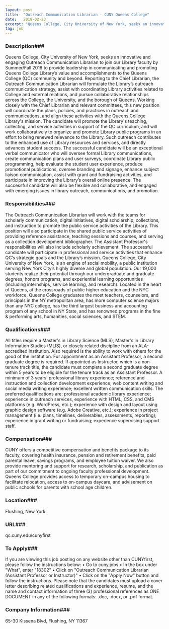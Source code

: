 ```yaml
---
layout: post
title:  "Outreach Communication Librarian - CUNY Queens College"
date:   2018-02-23
excerpt: "Queens College, City University of New York, seeks an innovative and engaging Outreach Communication Librarian to join our Library faculty by Summer/Fall 2018 to provide leadership in communicating and promoting Queens College Library’s value and accomplishments to the Queens College (QC) community and beyond. Reporting to the Chief Librarian, the..."
tag: job
---
```


### Description###

Queens College, City University of New York, seeks an innovative and engaging Outreach Communication Librarian to join our Library faculty by Summer/Fall 2018 to provide leadership in communicating and promoting Queens College Library’s value and accomplishments to the Queens College (QC) community and beyond. Reporting to the Chief Librarian, the Outreach Communication Librarian will formulate the Library’s outreach communication strategy, assist with coordinating Library activities related to College and external relations, and pursue collaborative relationships across the College, the University, and the borough of Queens.
Working closely with the Chief Librarian and relevant committees, this new position will coordinate the plans, policies, and practices in outreach and communications, and align these activities with the Queens College Library's mission. The candidate will promote the Library's teaching, collecting, and service activities in support of the QC curriculum, and will work collaboratively to organize and promote Library public programs in an effort to bring renewed relevance to the Library. Such outreach contributes to the enhanced use of Library resources and services, and directly advances student success. The successful candidate will be an exceptional verbal communicator who will oversee formal Library communications, create communication plans and user surveys, coordinate Library public programming, help evaluate the student user experience, produce promotional publications, oversee branding and signage, enhance subject liaison communication, assist with grant and fundraising activities, and participate in improving the Library’s overall online presence. The successful candidate will also be flexible and collaborative, and engaged with emerging issues in library outreach, communications, and promotion.



### Responsibilities###

The Outreach Communication Librarian will work with the teams for scholarly communication, digital initiatives, digital scholarship, collections, and instruction to promote the public service activities of the Library. This position will also participate in the shared public service activities of providing reference assistance, teaching sessions and courses, and serving as a collection development bibliographer. The Assistant Professor's responsibilities will also include scholarly achievement.
The successful candidate will participate in professional and service activities that enhance QC’s strategic goals and the Library’s mission.
Queens College, City University of New York, is an engine of social mobility, a public institution serving New York City’s highly diverse and global population. Our 19,000 students realize their potential through our undergraduate and graduate degrees, honors programs, and experiential learning opportunities (including internships, service learning, and research). Located in the heart of Queens, at the crossroads of public higher education and the NYC workforce, Queens College graduates the most teachers, counselors, and principals in the NY metropolitan area, has more computer science majors than any NYC college, has the third largest business and accounting program of any school in NY State, and has renowned programs in the fine & performing arts, humanities, social sciences, and STEM.



### Qualifications###

All titles require a Master's in Library Science (MLS), Master's in Library Information Studies (MLIS), or closely related discipline from an ALA-accredited institution. Also required is the ability to work with others for the good of the institution. For appointment as an Assistant Professor, a second graduate degree is required. If appointed as Instructor, which is a non-tenure track title, the candidate must complete a second graduate degree within 5 years to be eligible for the tenure track as an Assistant Professor.
A minimum of 3 years’ professional library experience; reference and instruction and collection development experience; web content writing and social media writing experience; excellent written communication skills.
The preferred qualifications are: professional academic library experience; experience in outreach services, experience with HTML, CSS, and CMS platforms (e.g. WordPress, etc.); experience with design and layout using graphic design software (e.g. Adobe Creative, etc.); experience in project management (i.e. plans, timelines, deliverables, assessments, reporting); experience in grant writing or fundraising; experience supervising support staff.



### Compensation###

CUNY offers a competitive compensation and benefits package to its faculty, covering health insurance, pension and retirement benefits, paid parental leave, savings programs, and employee tuition waiver. We also provide mentoring and support for research, scholarship, and publication as part of our commitment to ongoing faculty professional development. Queens College provides access to temporary on-campus housing to facilitate relocation, access to on-campus daycare, and advisement on public schools for parents with school age children.


### Location###

Flushing, New York


### URL###

qc.cuny.edu/cunyfirst

### To Apply###

If you are viewing this job posting on any website other than CUNYfirst, please follow the instructions below:
•	Go to cuny.jobs
•	In the box under "What", enter "18302"
•	Click on "Outreach Communication Librarian (Assistant Professor or Instructor)"
•	Click on the "Apply Now" button and follow the instructions.
Please note that the candidates must upload a cover letter describing related qualifications and experience, resume, and the name and contact information of three (3) professional references as ONE DOCUMENT in any of the following formats: .doc, .docx, or .pdf format.



### Company Information###

65-30 Kissena Blvd, Flushing, NY 11367



